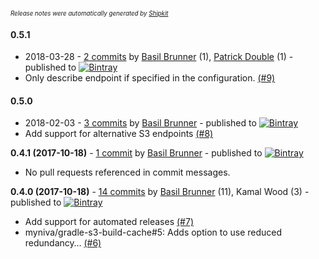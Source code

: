 <sup><sup>*Release notes were automatically generated by [Shipkit](http://shipkit.org/)*</sup></sup>

#### 0.5.1
 - 2018-03-28 - [2 commits](https://github.com/myniva/gradle-s3-build-cache/compare/v0.5.0...v0.5.1) by [Basil Brunner](https://github.com/myniva) (1), [Patrick Double](https://github.com/double16) (1) - published to [![Bintray](https://img.shields.io/badge/Bintray-0.5.1-green.svg)](https://plugins.gradle.org/plugin/ch.myniva.s3-build-cache0.5.1)
 - Only describe endpoint if specified in the configuration. [(#9)](https://github.com/myniva/gradle-s3-build-cache/pull/9)

#### 0.5.0
 - 2018-02-03 - [3 commits](https://github.com/myniva/gradle-s3-build-cache/compare/v0.4.1...v0.5.0) by [Basil Brunner](https://github.com/myniva) - published to [![Bintray](https://img.shields.io/badge/Bintray-0.5.0-green.svg)](https://plugins.gradle.org/plugin/ch.myniva.s3-build-cache0.5.0)
 - Add support for alternative S3 endpoints [(#8)](https://github.com/myniva/gradle-s3-build-cache/issues/8)

**0.4.1 (2017-10-18)** - [1 commit](https://github.com/myniva/gradle-s3-build-cache/compare/v0.4.0...v0.4.1) by [Basil Brunner](http://github.com/myniva) - published to [![Bintray](https://img.shields.io/badge/Bintray-0.4.1-green.svg)](https://plugins.gradle.org/plugin/ch.myniva.s3-build-cache/0.4.1)
 - No pull requests referenced in commit messages.

**0.4.0 (2017-10-18)** - [14 commits](https://github.com/myniva/gradle-s3-build-cache/compare/v0.3.0...v0.4.0) by [Basil Brunner](http://github.com/myniva) (11), Kamal Wood (3) - published to [![Bintray](https://img.shields.io/badge/Bintray-0.4.0-green.svg)](https://plugins.gradle.org/plugin/ch.myniva.s3-build-cache/0.4.0)
 - Add support for automated releases [(#7)](https://github.com/myniva/gradle-s3-build-cache/pull/7)
 - myniva/gradle-s3-build-cache#5: Adds option to use reduced redundancy… [(#6)](https://github.com/myniva/gradle-s3-build-cache/pull/6)

